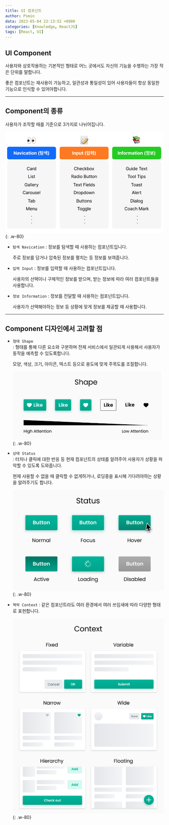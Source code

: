 ```yaml
---
title: UI 컴포넌트
author: Psmin
data: 2023-05-04 22:13:52 +0900
categories: [Knowledge, ReactJS]
tags: [React, UI]
---
```


## UI Component

사용자와 상호작용하는 기본적인 형태로 어느 곳에서도 자신의 기능을 수행하는 가장 작은 단위를 말합니다.

좋은 컴포넌트는 재사용이 가능하고, 일관성과 통일성이 있어 사용자들이 항상 동일한 기능으로 인식할 수 있어야합니다.

---

## Component의 종류

사용자가 조작할 때를 기준으로 3가지로 나뉘어집니다.

![compo-categories](/assets/img/compo-categories.png){: .w-80}

- `탐색 Navication`
  : 정보를 탐색할 때 사용하는 컴포넌트입니다.

  주로 정보를 담거나 압축된 정보를 펼치는 등 정보를 보여줍니다.

- `입력 Input`
  : 정보를 입력할 때 사용하는 컴포넌트입니다.

  사용자의 선택이나 구체적인 정보를 받으며, 받는 정보에 따라 여러 컴포넌트들을 사용합니다.

- `정보 Information`
  : 정보를 전달할 때 사용하는 컴포넌트입니다.

  사용자가 선택해야하는 정보 등 상황에 맞게 정보를 제공할 때 사용합니다.

---

## Component 디자인에서 고려할 점

- `형태 Shape`  
  : 형태를 통해 다른 요소와 구분하며 전체 서비스에서 일관되게 사용해서 사용자가 동작을 예측할 수 있도록합니다.

  모양, 색상, 크기, 아이콘, 텍스트 등으로 용도에 맞게 주목도를 조절합니다.

  ![compo-shape](/assets/img/compo-shape.png){: .w-80}

- `상태 Status`  
  : 터치나 클릭에 대한 반응 등 현재 컴포넌트의 상태를 알려주어 사용자가 상황을 파악할 수 있도록 도와줍니다.

  현재 사용할 수 없을 때 클릭할 수 없게하거나, 로딩중을 표시해 기다려야하는 상황을 알려주기도 합니다.

  ![compo-status](/assets/img/compo-status.png){: .w-80}

- `맥락 Context`
  : 같은 컴포넌트라도 여러 환경에서 여러 쓰임새에 따라 다양한 형태로 표현합니다.

  ![compo-context](/assets/img/compo-context.png){: .w-80}
